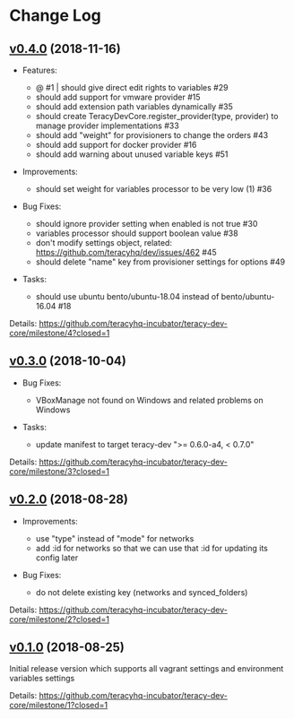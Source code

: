 # Change Log


## [v0.4.0][] (2018-11-16)

- Features:
  + @ #1 | should give direct edit rights to variables #29
  + should add support for vmware provider #15
  + should add extension path variables dynamically #35
  + should create TeracyDevCore.register_provider(type, provider) to manage provider implementations #33
  + should add "weight" for provisioners to change the orders #43
  + should add support for docker provider #16
  + should add warning about unused variable keys #51

- Improvements:
  + should set weight for variables processor to be very low (1) #36

- Bug Fixes:
  + should ignore provider setting when enabled is not true #30
  + variables processor should support boolean value #38
  + don't modify settings object, related: https://github.com/teracyhq/dev/issues/462 #45
  + should delete "name" key from provisioner settings for options #49

- Tasks:
  + should use ubuntu bento/ubuntu-18.04 instead of bento/ubuntu-16.04 #18


Details: https://github.com/teracyhq-incubator/teracy-dev-core/milestone/4?closed=1


## [v0.3.0][] (2018-10-04)

- Bug Fixes:
  + VBoxManage not found on Windows and related problems on Windows

- Tasks:
  + update manifest to target teracy-dev ">= 0.6.0-a4, < 0.7.0"


Details: https://github.com/teracyhq-incubator/teracy-dev-core/milestone/3?closed=1


## [v0.2.0][] (2018-08-28)


- Improvements:
  + use "type" instead of "mode" for networks
  + add :id for networks so that we can use that :id for updating its config later

- Bug Fixes:
  + do not delete existing key (networks and synced_folders)


Details: https://github.com/teracyhq-incubator/teracy-dev-core/milestone/2?closed=1


## [v0.1.0][] (2018-08-25)


Initial release version which supports all vagrant settings and environment variables settings


Details: https://github.com/teracyhq-incubator/teracy-dev-core/milestone/1?closed=1


[v0.1.0]: https://github.com/teracyhq-incubator/teracy-dev-core/milestone/1?closed=1
[v0.2.0]: https://github.com/teracyhq-incubator/teracy-dev-core/milestone/2?closed=1
[v0.3.0]: https://github.com/teracyhq-incubator/teracy-dev-core/milestone/3?closed=1
[v0.4.0]: https://github.com/teracyhq-incubator/teracy-dev-core/milestone/4?closed=1
